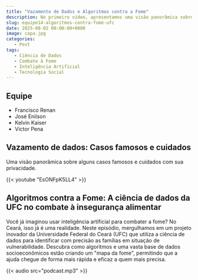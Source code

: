 ```yaml
---
title: "Vazamento de Dados e Algoritmos contra a Fome"
description: No primeiro vídeo, apresentamos uma visão panorâmica sobre alguns casos de vazamentos de dados e como tomar alguns cuidados com a sua privacidade. No episódio de podcast, mostramos como a inteligência artificial pode ser usada para combater a fome.
slug: equipe14-algoritmos-contra-fome-ufc
date: 2025-08-02 00:00:00+0000
image: capa.jpg
categories:
   - Post
tags:
   - Ciência de Dados
   - Combate à Fome
   - Inteligência Artificial
   - Tecnologia Social
---
```


## Equipe
- Francisco Renan
- José Enilson
- Kelvin Kaiser
- Victor Pena

## Vazamento de dados: Casos famosos e cuidados

Uma visão panorâmica sobre alguns casos famosos e cuidados com sua privacidade.

{{< youtube "EsONFpK5LL4" >}}



## Algoritmos contra a Fome: A ciência de dados da UFC no combate à insegurança alimentar

Você já imaginou usar inteligência artificial para combater a fome? No Ceará, isso já é uma realidade. Neste episódio, mergulhamos em um projeto inovador da Universidade Federal do Ceará (UFC) que utiliza a ciência de dados para identificar com precisão as famílias em situação de vulnerabilidade. Descubra como algoritmos e uma vasta base de dados socioeconômicos estão criando um "mapa da fome", permitindo que a ajuda chegue de forma mais rápida e eficaz a quem mais precisa.


{{< audio src="podcast.mp3" >}}
